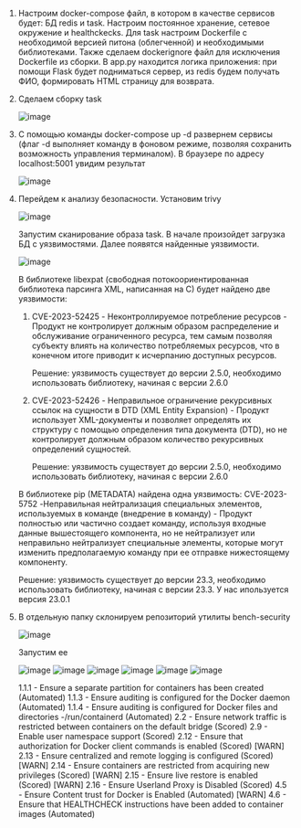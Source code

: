 1. Настроим docker-compose файл, в котором в качестве сервисов будет: БД redis и task. Настроим постоянное хранение, сетевое окружение и healthckecks. Для task настроим Dockerfile с необходимой версией питона (облегченной) и необходимыми библиотеками.
Также сделаем dockerignore файл для исключения Dockerfile из сборки. В app.py находится логика приложения: при помощи Flask будет подниматься сервер, из redis будем получать ФИО, формировать HTML страницу для возврата.
2. Сделаем сборку task
   
   ![image](https://github.com/egorvozhzhov/docker-test/assets/71019753/db5d2afb-49bf-4e46-b8b2-be618a6cc223)
4. С помощью команды docker-compose up -d развернем сервисы (флаг -d выполняет команду в фоновом режиме, позволяя сохранить возможность управления терминалом). В браузере по адресу localhost:5001 увидим результат

   ![image](https://github.com/egorvozhzhov/docker-test/assets/71019753/ca80f44a-9261-461a-b76a-26fc037371b2)

5. Перейдем к анализу безопасности. Установим trivy

   ![image](https://github.com/egorvozhzhov/docker-test/assets/71019753/7183e3b9-f70f-46bc-a4f0-7ba0e8653aa1)

   Запустим сканирование образа task. В начале произойдет загрузка БД с уязвимостями. Далее появятся найденные уязвимости.

   ![image](https://github.com/egorvozhzhov/docker-test/assets/71019753/a2c1653a-6cb3-44cf-80ce-ee10a29b72c7)

   В библиотеке libexpat (свободная потокоориентированная библиотека парсинга XML, написанная на C) будет найдено две уязвимости:
   1. CVE-2023-52425 - Неконтроллируемое потребление ресурсов - Продукт не контролирует должным образом распределение и обслуживание ограниченного ресурса, тем самым позволяя субъекту влиять на количество потребляемых ресурсов, что в конечном итоге приводит к исчерпанию доступных ресурсов.

      Решение: уязвимость существует до версии 2.5.0, необходимо использовать библиотеку, начиная с версии 2.6.0
   2. CVE-2023-52426 - Неправильное ограничение рекурсивных ссылок на сущности в DTD (XML Entity Expansion) - Продукт использует XML-документы и позволяет определять их структуру с помощью определения типа документа (DTD), но не контролирует должным образом количество рекурсивных определений сущностей.

      Решение: уязвимость существует до версии 2.5.0, необходимо использовать библиотеку, начиная с версии 2.6.0
   

   В библиотеке pip (METADATA) найдена одна уязвимость:
   CVE-2023-5752 -Неправильная нейтрализация специальных элементов, используемых в команде (внедрение в команду) - Продукт полностью или частично создает команду, используя входные данные вышестоящего компонента, но не нейтрализует или неправильно нейтрализует специальные элементы, которые могут изменить предполагаемую команду при ее отправке нижестоящему компоненту.

   Решение: уязвимость существует до версии 23.3, необходимо использовать библиотеку, начиная с версии 23.3. У нас ипользуется версия 23.0.1

6. В отдельную папку склонируем репозиторий утилиты bench-security

   ![image](https://github.com/egorvozhzhov/docker-test/assets/71019753/e0baa5f2-c61b-4d5c-9a2f-7c10f94e8bdc)

   Запустим ее

   ![image](https://github.com/egorvozhzhov/docker-test/assets/71019753/ce661708-d6a6-4998-a6ec-265d6a2267a5)
   ![image](https://github.com/egorvozhzhov/docker-test/assets/71019753/dd9415e5-656e-41f5-ac09-264f4ac1ed23)
   ![image](https://github.com/egorvozhzhov/docker-test/assets/71019753/1f192a8a-90d3-4aa0-9655-1d0dcaeb37ac)
   ![image](https://github.com/egorvozhzhov/docker-test/assets/71019753/c9957a71-df54-4663-ad0c-125e25293455)
   ![image](https://github.com/egorvozhzhov/docker-test/assets/71019753/c4b9b874-9ab9-4420-8dfe-6cc91e756b60)
   ![image](https://github.com/egorvozhzhov/docker-test/assets/71019753/4731c784-2f40-46d3-8aee-a653a520b002)





   
    1.1.1 - Ensure a separate partition for containers has been created (Automated)
    1.1.3 - Ensure auditing is configured for the Docker daemon (Automated)
    1.1.4 - Ensure auditing is configured for Docker files and directories -/run/containerd (Automated)
   2.2 - Ensure network traffic is restricted between containers on the default bridge (Scored)
   2.9 - Enable user namespace support (Scored)
    2.12 - Ensure that authorization for Docker client commands is enabled (Scored)
[WARN] 2.13 - Ensure centralized and remote logging is configured (Scored)
[WARN] 2.14 - Ensure containers are restricted from acquiring new privileges (Scored)
[WARN] 2.15 - Ensure live restore is enabled (Scored)
[WARN] 2.16 - Ensure Userland Proxy is Disabled (Scored)
 4.5 - Ensure Content trust for Docker is Enabled (Automated)
[WARN] 4.6 - Ensure that HEALTHCHECK instructions have been added to container images (Automated)

